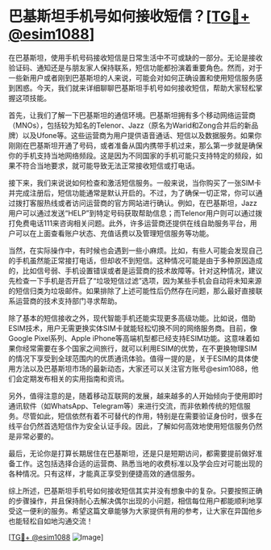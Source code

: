 # 巴基斯坦手机号如何接收短信？[[TG💪+ @esim1088](https://t.me/s/esim1088)]

在巴基斯坦，使用手机号码接收短信是日常生活中不可或缺的一部分。无论是接收验证码、通知还是与朋友家人保持联系，短信功能都扮演着重要角色。然而，对于一些新用户或者刚到巴基斯坦的人来说，可能会对如何正确设置和使用短信服务感到困惑。今天，我们就来详细聊聊巴基斯坦手机号如何接收短信，帮助大家轻松掌握这项技能。

首先，让我们了解一下巴基斯坦的通信环境。巴基斯坦拥有多个移动网络运营商（MNOs），包括较为知名的Telenor、Jazz（原名为Warid和Zong合并后的新品牌）以及Ufone等。这些运营商为用户提供语音通话、短信以及数据服务。如果你刚刚在巴基斯坦开通了号码，或者准备从国内携带手机过来，那么第一步就是确保你的手机支持当地网络频段。这是因为不同国家的手机可能只支持特定的频段，如果不符合当地要求，就可能导致无法正常接收短信或打电话。

接下来，我们来说说如何检查和激活短信服务。一般来说，当你购买了一张SIM卡并完成注册后，短信功能通常是默认开启的。不过，为了确保一切正常，你可以通过拨打客服热线或者访问运营商的官方网站进行确认。例如，在巴基斯坦，Jazz用户可以通过发送“HELP”到特定号码获取帮助信息；而Telenor用户则可以通过拨打免费电话111来咨询相关问题。此外，许多运营商还提供在线自助服务平台，用户可以在上面查看账户状态、充值话费以及管理短信服务等功能。

当然，在实际操作中，有时候也会遇到一些小麻烦。比如，有些人可能会发现自己的手机虽然能正常接打电话，但却收不到短信。这种情况可能是由于多种原因造成的，比如信号弱、手机设置错误或者是运营商的技术故障等。针对这种情况，建议先检查一下手机是否开启了“垃圾短信过滤”选项，因为某些手机会自动将未知来源的短信归类为垃圾邮件。如果排除了上述可能性后仍然存在问题，那么最好直接联系运营商的技术支持部门寻求帮助。

除了基本的短信接收之外，现代智能手机还能实现更多高级功能。比如说，借助ESIM技术，用户无需更换实体SIM卡就能轻松切换不同的网络服务商。目前，像Google Pixel系列、Apple iPhone等高端机型都已经支持ESIM功能。这意味着如果你经常需要在多个国家之间旅行，就可以利用ESIM的优势，在不更换物理SIM的情况下享受到全球范围内的优质通讯体验。值得一提的是，关于ESIM的具体使用方法以及巴基斯坦市场的最新动态，大家还可以关注官方账号@esim1088，他们会定期发布相关的实用指南和资讯。

另外，值得注意的是，随着移动互联网的发展，越来越多的人开始倾向于使用即时通讯软件（如WhatsApp、Telegram等）来进行交流，而非依赖传统的短信服务。尽管如此，短信依然有着不可替代的作用，特别是在需要验证身份时，很多在线平台仍然首选短信作为安全认证手段。因此，了解如何高效地使用短信服务仍然是非常必要的。

最后，无论你是打算长期居住在巴基斯坦，还是只是短期访问，都需要提前做好准备工作。这包括选择合适的运营商、熟悉当地的收费标准以及学会应对可能出现的各种情况。只有这样，才能真正享受到便捷高效的通信服务。

综上所述，巴基斯坦手机号如何接收短信其实并没有想象中的复杂。只要按照正确的步骤操作，并且保持耐心去解决偶尔出现的小问题，相信每位用户都能顺利地享受这一便利的服务。希望这篇文章能够为大家提供有用的参考，让大家在异国他乡也能轻松自如地沟通交流！ 

[[TG💪+ @esim1088](https://t.me/s/esim1088) ![Image](https://i.postimg.cc/4NQfJmqS/Snipaste-2025-05-13-00-14-12.png)]